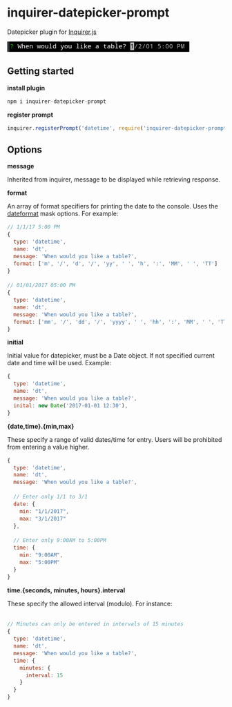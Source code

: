 # inquirer-datepicker-prompt
Datepicker plugin for [Inquirer.js](https://github.com/SBoudrias/Inquirer.js)

![Datetime prompt](example/datetime-prompt.png)

## Getting started
__install plugin__
```javascript
npm i inquirer-datepicker-prompt
```

__register prompt__
```javascript
inquirer.registerPrompt('datetime', require('inquirer-datepicker-prompt'))
```

## Options
__message__

Inherited from inquirer, message to be displayed while retrieving response.

__format__

An array of format specifiers for printing the date to the console.  Uses
the [dateformat](https://www.npmjs.com/package/dateformat) mask options.
For example:

```Javascript
// 1/1/17 5:00 PM
{
  type: 'datetime',
  name: 'dt',
  message: 'When would you like a table?',
  format: ['m', '/', 'd', '/', 'yy', ' ', 'h', ':', 'MM', ' ', 'TT']
}

// 01/01/2017 05:00 PM
{
  type: 'datetime',
  name: 'dt',
  message: 'When would you like a table?',
  format: ['mm', '/', 'dd', '/', 'yyyy', ' ', 'hh', ':', 'MM', ' ', 'TT']
}
```

__initial__

Initial value for datepicker, must be a Date object. If not specified current date and time will be used.
Example:
```javascript
{
  type: 'datetime',
  name: 'dt',
  message: 'When would you like a table?',
  inital: new Date('2017-01-01 12:30'),
}
```

__{date,time}.{min,max}__

These specify a range of valid dates/time for entry.  Users will be
prohibited from entering a value higher.

```Javascript
{
  type: 'datetime',
  name: 'dt',
  message: 'When would you like a table?',

  // Enter only 1/1 to 3/1
  date: {
    min: "1/1/2017",
    max: "3/1/2017"
  },

  // Enter only 9:00AM to 5:00PM
  time: {
    min: "9:00AM",
    max: "5:00PM"
  }
}
```

__time.{seconds, minutes, hours}.interval__

These specify the allowed interval (modulo).  For instance:

```Javascript

// Minutes can only be entered in intervals of 15 minutes
{
  type: 'datetime',
  name: 'dt',
  message: 'When would you like a table?',
  time: {
    minutes: {
      interval: 15
    }
  }
}
```
